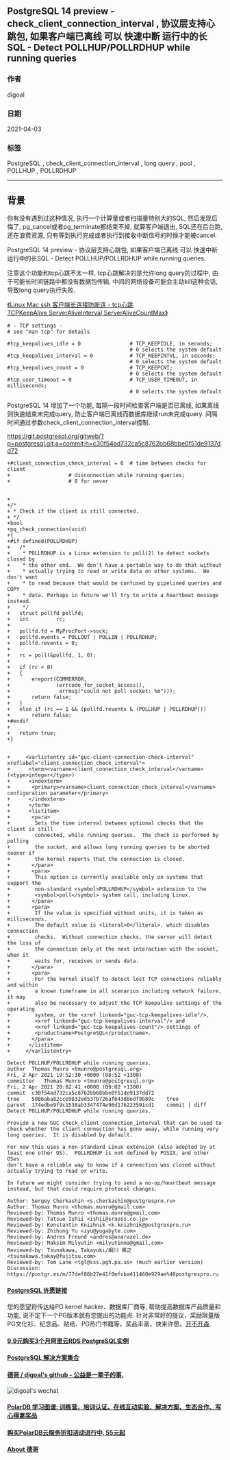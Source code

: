 ## PostgreSQL 14 preview - check_client_connection_interval , 协议层支持心跳包, 如果客户端已离线 可以 快速中断 运行中的长SQL - Detect POLLHUP/POLLRDHUP while running queries  
  
### 作者  
digoal  
  
### 日期  
2021-04-03   
  
### 标签  
PostgreSQL , check_client_connection_interval , long query , pool , POLLHUP , POLLRDHUP    
  
----  
  
## 背景  
你有没有遇到过这种情况, 执行一个计算量或者扫描量特别大的SQL, 然后发现后悔了, pg_cancel或者pg_terminate都结束不掉, 就算客户端退出, SQL还在后台跑, 还在浪费资源, 只有等到执行完成或者执行到接收中断信号的时候才能被cancel.    
  
PostgreSQL 14 preview - 协议层支持心跳包, 如果客户端已离线 可以 快速中断运行中的长SQL - Detect POLLHUP/POLLRDHUP while running queries.  
  
注意这个功能和tcp心跳不太一样, tcp心跳解决的是允许long query的过程中, 由于可能长时间链路中都没有数据包传输, 中间的网络设备可能会主动kill这种会话, 导致long query执行失败.  
  
[《Linux Mac ssh 客户端长连接防断连 - tcp心跳 TCPKeepAlive,ServerAliveInterval,ServerAliveCountMax》](../202101/20210130_06.md)    
  
```  
# - TCP settings -  
# see "man tcp" for details  
  
#tcp_keepalives_idle = 0                # TCP_KEEPIDLE, in seconds;  
                                        # 0 selects the system default  
#tcp_keepalives_interval = 0            # TCP_KEEPINTVL, in seconds;  
                                        # 0 selects the system default  
#tcp_keepalives_count = 0               # TCP_KEEPCNT;  
                                        # 0 selects the system default  
#tcp_user_timeout = 0                   # TCP_USER_TIMEOUT, in milliseconds;  
                                        # 0 selects the system default  
```  
  
PostgreSQL 14 增加了一个功能, 每隔一段时间检查客户端是否已离线, 如果离线则快速结束未完成query, 防止客户端已离线而数据库继续run未完成query. 间隔时间通过参数check_client_connection_interval控制.  
  
https://git.postgresql.org/gitweb/?p=postgresql.git;a=commit;h=c30f54ad732ca5c8762bb68bbe0f51de9137dd72  
  
```  
+#client_connection_check_interval = 0  # time between checks for client  
+                   # disconnection while running queries;  
+                   # 0 for never  
  
  
+  
+/*  
+ * Check if the client is still connected.  
+ */  
+bool  
+pq_check_connection(void)  
+{  
+#if defined(POLLRDHUP)  
+   /*  
+    * POLLRDHUP is a Linux extension to poll(2) to detect sockets closed by  
+    * the other end.  We don't have a portable way to do that without  
+    * actually trying to read or write data on other systems.  We don't want  
+    * to read because that would be confused by pipelined queries and COPY  
+    * data. Perhaps in future we'll try to write a heartbeat message instead.  
+    */  
+   struct pollfd pollfd;  
+   int         rc;  
+  
+   pollfd.fd = MyProcPort->sock;  
+   pollfd.events = POLLOUT | POLLIN | POLLRDHUP;  
+   pollfd.revents = 0;  
+  
+   rc = poll(&pollfd, 1, 0);  
+  
+   if (rc < 0)  
+   {  
+       ereport(COMMERROR,  
+               (errcode_for_socket_access(),  
+                errmsg("could not poll socket: %m")));  
+       return false;  
+   }  
+   else if (rc == 1 && (pollfd.revents & (POLLHUP | POLLRDHUP)))  
+       return false;  
+#endif  
+  
+   return true;  
+}  
  
  
+     <varlistentry id="guc-client-connection-check-interval" xreflabel="client_connection_check_interval">  
+      <term><varname>client_connection_check_interval</varname> (<type>integer</type>)  
+      <indexterm>  
+       <primary><varname>client_connection_check_interval</varname> configuration parameter</primary>  
+      </indexterm>  
+      </term>  
+      <listitem>  
+       <para>  
+        Sets the time interval between optional checks that the client is still  
+        connected, while running queries.  The check is performed by polling  
+        the socket, and allows long running queries to be aborted sooner if  
+        the kernel reports that the connection is closed.  
+       </para>  
+       <para>  
+        This option is currently available only on systems that support the  
+        non-standard <symbol>POLLRDHUP</symbol> extension to the  
+        <symbol>poll</symbol> system call, including Linux.  
+       </para>  
+       <para>  
+        If the value is specified without units, it is taken as milliseconds.  
+        The default value is <literal>0</literal>, which disables connection  
+        checks.  Without connection checks, the server will detect the loss of  
+        the connection only at the next interaction with the socket, when it  
+        waits for, receives or sends data.  
+       </para>  
+       <para>  
+        For the kernel itself to detect lost TCP connections reliably and within  
+        a known timeframe in all scenarios including network failure, it may  
+        also be necessary to adjust the TCP keepalive settings of the operating  
+        system, or the <xref linkend="guc-tcp-keepalives-idle"/>,  
+        <xref linkend="guc-tcp-keepalives-interval"/> and  
+        <xref linkend="guc-tcp-keepalives-count"/> settings of  
+        <productname>PostgreSQL</productname>.  
+       </para>  
+      </listitem>  
+     </varlistentry>  
  
Detect POLLHUP/POLLRDHUP while running queries.  
author	Thomas Munro <tmunro@postgresql.org>	  
Fri, 2 Apr 2021 19:52:30 +0000 (08:52 +1300)  
committer	Thomas Munro <tmunro@postgresql.org>	  
Fri, 2 Apr 2021 20:02:41 +0000 (09:02 +1300)  
commit	c30f54ad732ca5c8762bb68bbe0f51de9137dd72  
tree	5086aba82cce9832ed537b726af643d8edf9b89c	tree  
parent	174edbe9f9c1538ab3347474e96d176223591cd1	commit | diff  
Detect POLLHUP/POLLRDHUP while running queries.  
  
Provide a new GUC check_client_connection_interval that can be used to  
check whether the client connection has gone away, while running very  
long queries.  It is disabled by default.  
  
For now this uses a non-standard Linux extension (also adopted by at  
least one other OS).  POLLRDHUP is not defined by POSIX, and other OSes  
don't have a reliable way to know if a connection was closed without  
actually trying to read or write.  
  
In future we might consider trying to send a no-op/heartbeat message  
instead, but that could require protocol changes.  
  
Author: Sergey Cherkashin <s.cherkashin@postgrespro.ru>  
Author: Thomas Munro <thomas.munro@gmail.com>  
Reviewed-by: Thomas Munro <thomas.munro@gmail.com>  
Reviewed-by: Tatsuo Ishii <ishii@sraoss.co.jp>  
Reviewed-by: Konstantin Knizhnik <k.knizhnik@postgrespro.ru>  
Reviewed-by: Zhihong Yu <zyu@yugabyte.com>  
Reviewed-by: Andres Freund <andres@anarazel.de>  
Reviewed-by: Maksim Milyutin <milyutinma@gmail.com>  
Reviewed-by: Tsunakawa, Takayuki/綱川 貴之 <tsunakawa.takay@fujitsu.com>  
Reviewed-by: Tom Lane <tgl@sss.pgh.pa.us> (much earlier version)  
Discussion: https://postgr.es/m/77def86b27e41f0efcba411460e929ae%40postgrespro.ru  
```  
    
  
#### [PostgreSQL 许愿链接](https://github.com/digoal/blog/issues/76 "269ac3d1c492e938c0191101c7238216")
您的愿望将传达给PG kernel hacker、数据库厂商等, 帮助提高数据库产品质量和功能, 说不定下一个PG版本就有您提出的功能点. 针对非常好的提议，奖励限量版PG文化衫、纪念品、贴纸、PG热门书籍等，奖品丰富，快来许愿。[开不开森](https://github.com/digoal/blog/issues/76 "269ac3d1c492e938c0191101c7238216").  
  
  
#### [9.9元购买3个月阿里云RDS PostgreSQL实例](https://www.aliyun.com/database/postgresqlactivity "57258f76c37864c6e6d23383d05714ea")
  
  
#### [PostgreSQL 解决方案集合](https://yq.aliyun.com/topic/118 "40cff096e9ed7122c512b35d8561d9c8")
  
  
#### [德哥 / digoal's github - 公益是一辈子的事.](https://github.com/digoal/blog/blob/master/README.md "22709685feb7cab07d30f30387f0a9ae")
  
  
![digoal's wechat](../pic/digoal_weixin.jpg "f7ad92eeba24523fd47a6e1a0e691b59")
  
  
#### [PolarDB 学习图谱: 训练营、培训认证、在线互动实验、解决方案、生态合作、写心得拿奖品](https://www.aliyun.com/database/openpolardb/activity "8642f60e04ed0c814bf9cb9677976bd4")
  
  
#### [购买PolarDB云服务折扣活动进行中, 55元起](https://www.aliyun.com/activity/new/polardb-yunparter?userCode=bsb3t4al "e0495c413bedacabb75ff1e880be465a")
  
  
#### [About 德哥](https://github.com/digoal/blog/blob/master/me/readme.md "a37735981e7704886ffd590565582dd0")
  
